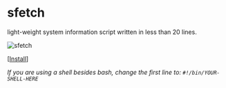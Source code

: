 # sfetch
light-weight system information script written in less than 20 lines. 

![sfetch](https://i.imgur.com/tjlk8kh.png)
  
[[Install](https://github.com/sean0262/sfetch/wiki/Install)]
  
<i>If you are using a shell besides bash, change the first line to: `#!/bin/YOUR-SHELL-HERE`</i>
